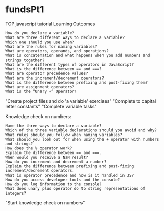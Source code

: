 # fundsPt1
TOP javascript tutorial
Learning Outcomes

    How do you declare a variable?
    What are three different ways to declare a variable?
    Which one should you use when?
    What are the rules for naming variables?
    What are operators, operands, and operations?
    What is concatenation and what happens when you add numbers and strings together?
    What are the different types of operators in JavaScript?
    What is the difference between == and ===?
    What are operator precedence values?
    What are the increment/decrement operators?
    What is the difference between prefixing and post-fixing them?
    What are assignment operators?
    What is the “Unary +” Operator?

"Create project files and do 'a variable' exercises"
"Complete to capital letter constants"
"Complete variable tasks"

Knowledge check on numbers:

    Name the three ways to declare a variable?
    Which of the three variable declarations should you avoid and why?
    What rules should you follow when naming variables?
    What should you look out for when using the + operator with numbers and strings?
    How does the % operator work?
    Explain the difference between == and ===.
    When would you receive a NaN result?
    How do you increment and decrement a number?
    Explain the difference between prefixing and post-fixing increment/decrement operators.
    What is operator precedence and how is it handled in JS?
    How do you access developer tools and the console?
    How do you log information to the console?
    What does unary plus operator do to string representations of integers?

"Start knowledge check on numbers"

